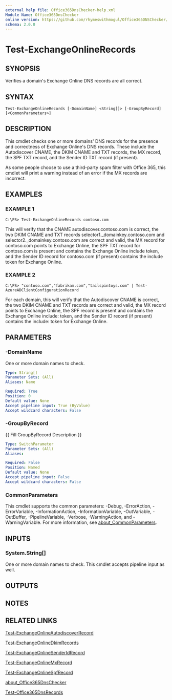 ```yaml
---
external help file: Office365DnsChecker-help.xml
Module Name: Office365DnsChecker
online version: https://github.com/rhymeswithmogul/Office365DNSChecker/blob/main/man/en-US/Test-ExchangeOnlineRecords.md
schema: 2.0.0
---
```


# Test-ExchangeOnlineRecords

## SYNOPSIS
Verifies a domain's Exchange Online DNS records are all correct.

## SYNTAX

```
Test-ExchangeOnlineRecords [-DomainName] <String[]> [-GroupByRecord] [<CommonParameters>]
```

## DESCRIPTION
This cmdlet checks one or more domains' DNS records for the presence and correctness of Exchange Online's DNS records. These include the Autodiscover CNAME, the DKIM CNAME and TXT records, the MX record, the SPF TXT record, and the Sender ID TXT record (if present).

As some people choose to use a third-party spam filter with Office 365, this cmdlet will print a warning instead of an error if the MX records are incorrect.

## EXAMPLES

### EXAMPLE 1
```
C:\PS> Test-ExchangeOnlineRecords contoso.com
```

This will verify that the CNAME autodiscover.contoso.com is correct, the two DKIM CNAME and TXT records selector1._domainkey.contoso.com and selector2._domainkey.contoso.com are correct and valid, the MX record for contoso.com points to Exchange Online, the SPF TXT record for contoso.com is present and contains the Exchange Online include token, and the Sender ID record for contoso.com (if present) contains the include token for Exchange Online.

### EXAMPLE 2
```
C:\PS> "contoso.com","fabrikam.com","tailspintoys.com" | Test-AzureADClientConfigurationRecord
```

For each domain, this will verify that the Autodiscover CNAME is correct, the two DKIM CNAME and TXT records are correct and valid, the MX record points to Exchange Online, the SPF record is present and contains the Exchange Online include: token, and the Sender ID record (if present) contains the include: token for Exchange Online.

## PARAMETERS

### -DomainName
One or more domain names to check.

```yaml
Type: String[]
Parameter Sets: (All)
Aliases: Name

Required: True
Position: 0
Default value: None
Accept pipeline input: True (ByValue)
Accept wildcard characters: False
```

### -GroupByRecord
{{ Fill GroupByRecord Description }}

```yaml
Type: SwitchParameter
Parameter Sets: (All)
Aliases:

Required: False
Position: Named
Default value: None
Accept pipeline input: False
Accept wildcard characters: False
```

### CommonParameters
This cmdlet supports the common parameters: -Debug, -ErrorAction, -ErrorVariable, -InformationAction, -InformationVariable, -OutVariable, -OutBuffer, -PipelineVariable, -Verbose, -WarningAction, and -WarningVariable. For more information, see [about_CommonParameters](http://go.microsoft.com/fwlink/?LinkID=113216).

## INPUTS

### System.String[]
One or more domain names to check. 
This cmdlet accepts pipeline input as well.

## OUTPUTS

## NOTES

## RELATED LINKS

[Test-ExchangeOnlineAutodiscoverRecord]()

[Test-ExchangeOnlineDkimRecords]()

[Test-ExchangeOnlineSenderIdRecord]()

[Test-ExchangeOnlineMxRecord]()

[Test-ExchangeOnlineSpfRecord]()

[about_Office365DnsChecker]()

[Test-Office365DnsRecords]()

